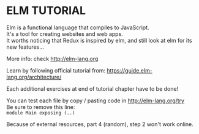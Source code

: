 # ELM TUTORIAL

Elm is a functional language that compiles to JavaScript.  
It's a tool for creating websites and web apps.  
It worths noticing that Redux is inspired by elm, and still look at elm for its new features...  
  
More info: check http://elm-lang.org  
  
Learn by following official tutorial from: https://guide.elm-lang.org/architecture/  
  
Each additional exercises at end of tutorial chapter have to be done!

You can test each file by copy / pasting code in http://elm-lang.org/try  
Be sure to remove this line:  
`module Main exposing (..)`  
  
Because of external resources, part 4 (random), step 2 won't work online.